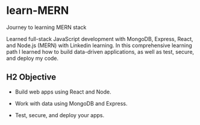 # learn-MERN
 Journey to learning MERN stack


Learned full-stack JavaScript development with MongoDB, Express, React, and Node.js (MERN) with Linkedin learning. 
In this comprehensive learning path I learned how to build data-driven applications, as well as test, secure, and deploy my code. 

## H2 Objective
+ Build web apps using React and Node.

+ Work with data using MongoDB and Express.

+ Test, secure, and deploy your apps.

